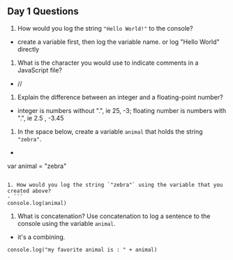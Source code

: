 ## Day 1 Questions

1. How would you log the string `"Hello World!"` to the console?
- create a variable first, then log the variable name. or log "Hello World" directly

1. What is the character you would use to indicate comments in a JavaScript file?
- //

1. Explain the difference between an integer and a floating-point number?
- integer is numbers without ".", ie 25, -3; floating number is numbers with ".", ie 2.5 , -3.45

1. In the space below, create a variable `animal` that holds the string `"zebra"`.
- ```
var animal = "zebra"
```

1. How would you log the string `"zebra"` using the variable that you created above?
- ```
console.log(animal)
```

1. What is concatenation? Use concatenation to log a sentence to the console using the variable `animal`.
- it's a combining.
 ```
 console.log("my favorite animal is : " + animal)
 ```
